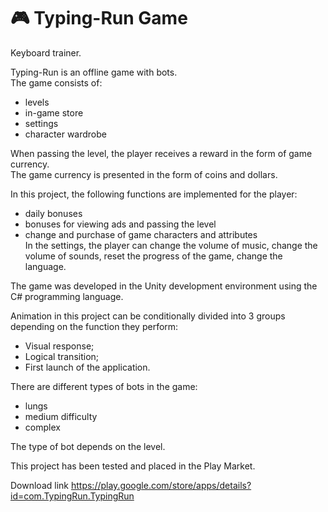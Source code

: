# 🎮 Typing-Run Game
Keyboard trainer.

Typing-Run is an offline game with bots.  
The game consists of:
 - levels
 - in-game store
 - settings
 - character wardrobe    
 
When passing the level, the player receives a reward in the form of game currency.   
The game currency is presented in the form of coins and dollars.  

In this project, the following functions are implemented for the player: 
 - daily bonuses
 - bonuses for viewing ads and passing the level
 - change and purchase of game characters and attributes  
In the settings, the player can change the volume of music, change the volume of sounds, reset the progress of the game, change the language.

The game was developed in the Unity development environment using the C# programming language.  

Animation in this project can be conditionally divided into 3 groups depending on the function they perform:
* Visual response;
* Logical transition;
* First launch of the application.

There are different types of bots in the game:
- lungs
- medium difficulty
- complex  

The type of bot depends on the level.

This project has been tested and placed in the Play Market.

Download link https://play.google.com/store/apps/details?id=com.TypingRun.TypingRun

